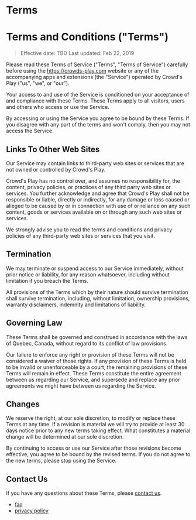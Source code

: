 # Terms

# Terms and Conditions ("Terms")

> Effective date: TBD
> Last updated: Feb 22, 2019

Please read these Terms of Service ("Terms", "Terms of Service") carefully
before using the https://crowds-play.com website or any of the accompanying apps and extensions (the "Service") operated by
Crowd's Play ("us", "we", or "our").

Your access to and use of the Service is conditioned on your acceptance of and
compliance with these Terms. These Terms apply to all visitors, users and
others who access or use the Service.

By accessing or using the Service you agree to be bound by these Terms. If you
disagree with any part of the terms and won't comply, then you may not access the Service.

## Links To Other Web Sites

Our Service may contain links to third-party web sites or services that are
not owned or controlled by Crowd's Play.

Crowd's Play has no control over, and assumes no responsibility for, the
content, privacy policies, or practices of any third party web sites or
services. You further acknowledge and agree that Crowd's Play shall not be
responsible or liable, directly or indirectly, for any damage or loss caused
or alleged to be caused by or in connection with use of or reliance on any
such content, goods or services available on or through any such web sites or
services.

We strongly advise you to read the terms and conditions and privacy policies
of any third-party web sites or services that you visit.

## Termination

We may terminate or suspend access to our Service immediately, without prior
notice or liability, for any reason whatsoever, including without limitation
if you breach the Terms.

All provisions of the Terms which by their nature should survive termination
shall survive termination, including, without limitation, ownership
provisions, warranty disclaimers, indemnity and limitations of liability.

## Governing Law

These Terms shall be governed and construed in accordance with the laws of
Quebec, Canada, without regard to its conflict of law provisions.

Our failure to enforce any right or provision of these Terms will not be
considered a waiver of those rights. If any provision of these Terms is held
to be invalid or unenforceable by a court, the remaining provisions of these
Terms will remain in effect. These Terms constitute the entire agreement
between us regarding our Service, and supersede and replace any prior
agreements we might have between us regarding the Service.

## Changes

We reserve the right, at our sole discretion, to modify or replace these Terms
at any time. If a revision is material we will try to provide at least 30 days
notice prior to any new terms taking effect. What constitutes a material
change will be determined at our sole discretion.

By continuing to access or use our Service after those revisions become
effective, you agree to be bound by the revised terms. If you do not agree to
the new terms, please stop using the Service.

## Contact Us

If you have any questions about these Terms, please [contact us](mailto:shawninder@gmail.com).

- [faq](/static/texts/faq.en.md)
- [privacy policy](/static/texts/privacy.en.md)

